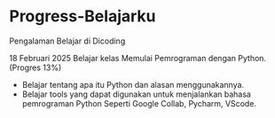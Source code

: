 # Progress-Belajarku

Pengalaman Belajar di Dicoding

18 Februari 2025
Belajar kelas Memulai Pemrograman dengan Python. (Progres 13%)
* Belajar tentang apa itu Python dan alasan menggunakannya.
* Belajar tools yang dapat digunakan untuk menjalankan bahasa pemrograman Python Seperti Google Collab, Pycharm, VScode.
